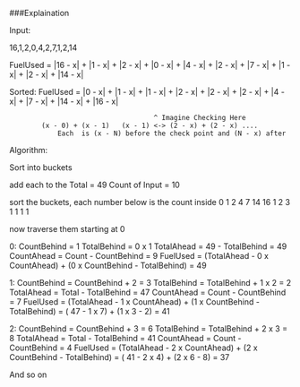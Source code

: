 ###Explaination

Input:

16,1,2,0,4,2,7,1,2,14


FuelUsed = |16 - x| + |1 - x| + |2 - x| + |0 - x| + |4 - x| + |2 - x| + |7 - x| + |1 - x| + |2 -  x| + |14 - x|

Sorted:
FuelUsed = |0 -  x| + |1 - x| + |1 - x| + |2 - x| + |2 - x| + |2 - x| + |4 - x| + |7 - x| + |14 - x| + |16 - x|  

								        ^ Imagine Checking Here																
			(x - 0)	+ (x - 1)	(x - 1)	<-> (2 - x) + (2 - x) ....  
				Each  is (x - N) before the check point and (N - x) after				

Algorithm:

Sort into buckets

add each to the Total = 49
Count of Input = 10

sort the buckets, each number below is the count inside
0  1  2  4  7 14 16
1  2  3  1  1  1  1

now traverse them starting at 0

0:
CountBehind = 1
TotalBehind = 0 x 1
TotalAhead = 49 - TotalBehind = 49
CountAhead = Count - CountBehind = 9
FuelUsed = (TotalAhead - 0 x CountAhead) + (0 x CountBehind - TotalBehind) = 49

1:
CountBehind = CountBehind + 2 = 3
TotalBehind = TotalBehind + 1 x 2 = 2
TotalAhead = Total - TotalBehind = 47
CountAhead = Count - CountBehind = 7
FuelUsed = (TotalAhead - 1 x CountAhead) + (1 x CountBehind - TotalBehind)
	     = ( 47 - 1 x 7) + (1 x 3 - 2) = 41

2:
CountBehind = CountBehind + 3 = 6
TotalBehind = TotalBehind + 2 x 3 = 8
TotalAhead = Total - TotalBehind = 41
CountAhead = Count - CountBehind = 4
FuelUsed = (TotalAhead - 2 x CountAhead) + (2 x CountBehind - TotalBehind)
	     = ( 41 - 2 x 4) + (2 x 6 - 8) = 37


And so on


